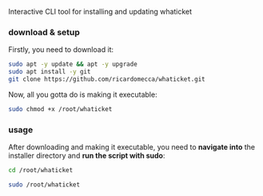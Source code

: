 Interactive CLI tool for installing and updating whaticket

### download & setup

Firstly, you need to download it:


```bash
sudo apt -y update && apt -y upgrade
sudo apt install -y git
git clone https://github.com/ricardomecca/whaticket.git
```

Now, all you gotta do is making it executable:

```bash
sudo chmod +x /root/whaticket
```

### usage

After downloading and making it executable, you need to **navigate into** the installer directory and **run the script with sudo**:

```bash
cd /root/whaticket
```

```bash
sudo /root/whaticket
```
